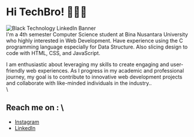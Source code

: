 # Hi TechBro! 👋🧑‍💻
![Black Technology LinkedIn Banner](https://github.com/rizasakhi/rizasakhi/assets/113325268/eb23f180-34ed-413d-b746-e785b36fd80b)
\
I'm a 4th semester Computer Science student at Bina Nusantara University who highly interested in Web Development. Have experience using the C programming language especially for Data Structure. Also slicing design to code with HTML, CSS, and JavaScript.

I am enthusiastic about leveraging my skills to create engaging and user-friendly web experiences. As I progress in my academic and professional journey, my goal is to contribute to innovative web development projects and collaborate with like-minded individuals in the industry..\
\
## Reach me on : \
- [Instagram](https://www.instagram.com/rizasakhi/)
- [LinkedIn](https://www.linkedin.com/in/rizasakhi/)
